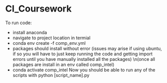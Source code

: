 # CI_Coursework
To run code:
- install anaconda 
- navigate to project location in termial
- conda env create -f comp_env.yml
- packages should install without error (issues may arise if using ubuntu, if so you will have to just keep running the code and getting import errors until you have manually installed all the packages)
\n(once all packages are install in an env called comp_intel) 
- conda activate comp_intel
Now you should be able to run any of the scripts with python [script_name].py
